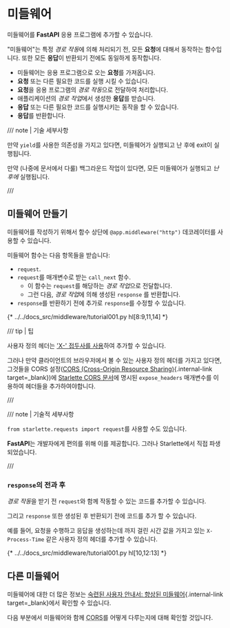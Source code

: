 # 미들웨어

미들웨어를 **FastAPI** 응용 프로그램에 추가할 수 있습니다.

"미들웨어"는 특정 *경로 작동*에 의해 처리되기 전, 모든 **요청**에 대해서 동작하는 함수입니다. 또한 모든 **응답**이 반환되기 전에도 동일하게 동작합니다.

* 미들웨어는 응용 프로그램으로 오는 **요청**를 가져옵니다.
* **요청** 또는 다른 필요한 코드를 실행 시킬 수 있습니다.
* **요청**을 응용 프로그램의 *경로 작동*으로 전달하여 처리합니다.
* 애플리케이션의 *경로 작업*에서 생성한 **응답**를 받습니다.
* **응답** 또는 다른 필요한 코드를 실행시키는 동작을 할 수 있습니다.
* **응답**를 반환합니다.

/// note | 기술 세부사항

만약 `yield`를 사용한 의존성을 가지고 있다면, 미들웨어가 실행되고 난 후에 exit이 실행됩니다.

만약 (나중에 문서에서 다룰) 백그라운드 작업이 있다면, 모든 미들웨어가 실행되고 *난 후에* 실행됩니다.

///

## 미들웨어 만들기

미들웨어를 작성하기 위해서 함수 상단에 `@app.middleware("http")` 데코레이터를 사용할 수 있습니다.

미들웨어 함수는 다음 항목들을 받습니다:

* `request`.
* `request`를 매개변수로 받는 `call_next` 함수.
    * 이 함수는 `request`를 해당하는 *경로 작업*으로 전달합니다.
    * 그런 다음, *경로 작업*에 의해 생성된 `response` 를 반환합니다.
* `response`를 반환하기 전에 추가로 `response`를 수정할 수 있습니다.

{* ../../docs_src/middleware/tutorial001.py hl[8:9,11,14] *}

/// tip | 팁

사용자 정의 헤더는 <a href="https://developer.mozilla.org/en-US/docs/Web/HTTP/Headers" class="external-link" target="_blank">'X-' 접두사를 사용</a>하여 추가할 수 있습니다.

그러나 만약 클라이언트의 브라우저에서 볼 수 있는 사용자 정의 헤더를 가지고 있다면, 그것들을 CORS 설정([CORS (Cross-Origin Resource Sharing)](cors.md){.internal-link target=_blank})에 <a href="https://www.starlette.dev/middleware/#corsmiddleware" class="external-link" target="_blank">Starlette CORS 문서</a>에 명시된 `expose_headers` 매개변수를 이용하여 헤더들을 추가하여야합니다.

///

/// note | 기술적 세부사항

`from starlette.requests import request`를 사용할 수도 있습니다.

**FastAPI**는 개발자에게 편의를 위해 이를 제공합니다. 그러나 Starlette에서 직접 파생되었습니다.

///

### `response`의 전과 후

*경로 작동*을 받기 전 `request`와 함께 작동할 수 있는 코드를 추가할 수 있습니다.

그리고 `response` 또한 생성된 후 반환되기 전에 코드를 추가 할 수 있습니다.

예를 들어, 요청을 수행하고 응답을 생성하는데 까지 걸린 시간 값을 가지고 있는 `X-Process-Time` 같은 사용자 정의 헤더를 추가할 수 있습니다.

{* ../../docs_src/middleware/tutorial001.py hl[10,12:13] *}

## 다른 미들웨어

미들웨어에 대한 더 많은 정보는 [숙련된 사용자 안내서: 향상된 미들웨어](../advanced/middleware.md){.internal-link target=\_blank}에서 확인할 수 있습니다.

다음 부분에서 미들웨어와 함께 <abbr title="교차-출처 리소스 공유">CORS</abbr>를 어떻게 다루는지에 대해 확인할 것입니다.
